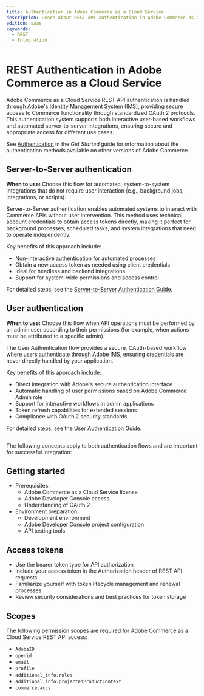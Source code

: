 ```yaml
---
title: Authentication in Adobe Commerce as a Cloud Service
description: Learn about REST API authentication in Adobe Commerce as a Cloud Service.
edition: saas
keywords:
  - REST
  - Integration
---
```


# REST Authentication in Adobe Commerce as a Cloud Service

Adobe Commerce as a Cloud Service REST API authentication is handled through Adobe's Identity Management System (IMS), providing secure access to Commerce functionality through standardized OAuth 2 protocols. This authentication system supports both interactive user-based workflows and automated server-to-server integrations, ensuring secure and appropriate access for different use cases.

See [Authentication](../../get-started/authentication/index.md) in the _Get Started_ guide for information about the authentication methods available on other versions of Adobe Commerce.

## Server-to-Server authentication

**When to use:** Choose this flow for automated, system-to-system integrations that do not require user interaction (e.g., background jobs, integrations, or scripts).

Server-to-Server authentication enables automated systems to interact with Commerce APIs without user intervention. This method uses technical account credentials to obtain access tokens directly, making it perfect for background processes, scheduled tasks, and system integrations that need to operate independently.

Key benefits of this approach include:

- Non-interactive authentication for automated processes
- Obtain a new access token as needed using client credentials
- Ideal for headless and backend integrations
- Support for system-wide permissions and access control

For detailed steps, see the [Server-to-Server Authentication Guide](./server-to-server.md).

## User authentication

**When to use:** Choose this flow when API operations must be performed by an admin user according to their permissions (for example, when actions must be attributed to a specific admin).

The User Authentication flow provides a secure, OAuth-based workflow where users authenticate through Adobe IMS, ensuring credentials are never directly handled by your application.

Key benefits of this approach include:

- Direct integration with Adobe's secure authentication interface
- Automatic handling of user permissions based on Adobe Commerce Admin role
- Support for interactive workflows in admin applications
- Token refresh capabilities for extended sessions
- Compliance with OAuth 2 security standards

For detailed steps, see the [User Authentication Guide](./user.md).

---

The following concepts apply to both authentication flows and are important for successful integration:

## Getting started

- Prerequisites:
  - Adobe Commerce as a Cloud Service license
  - Adobe Developer Console access
  - Understanding of OAuth 2
- Environment preparation:
  - Development environment
  - Adobe Developer Console project configuration
  - API testing tools

## Access tokens

- Use the bearer token type for API authorization
- Include your access token in the Authorization header of REST API requests
- Familiarize yourself with token lifecycle management and renewal processes
- Review security considerations and best practices for token storage

## Scopes

The following permission scopes are required for Adobe Commerce as a Cloud Service REST API access:

- `AdobeID`
- `openid`
- `email`
- `profile`
- `additional_info.roles`
- `additional_info.projectedProductContext`
- `commerce.accs`
